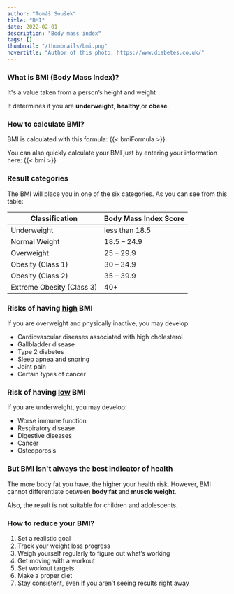 ```yaml
---
author: "Tomáš Soušek"
title: "BMI"
date: 2022-02-01
description: "Body mass index"
tags: []
thumbnail: "/thumbnails/bmi.png"
hovertitle: "Author of this photo: https://www.diabetes.co.uk/"
---
```

### What is BMI (Body Mass Index)?
It's a value taken from a person’s height and weight

It determines if you are **underweight**, **healthy**,or **obese**.

### How to calculate BMI?
BMI is calculated with this formula: {{< bmiFormula >}}

You can also quickly calculate your BMI just by entering your information here:
{{< bmi >}}


### Result categories
The BMI will place you in one of the six categories. As you can see from this table:

| Classification            | Body Mass Index Score |
|---------------------------|-----------------------|
| Underweight               | less than 18.5        |
| Normal Weight             | 18.5 – 24.9           |
| Overweight                | 25 – 29.9             |
| Obesity (Class 1)         | 30 – 34.9             |
| Obesity (Class 2)         | 35 – 39.9             |
| Extreme Obesity (Class 3) | 40+                   |

### Risks of having <u>high</u> BMI
If you are overweight and physically inactive, you may develop:
- Cardiovascular diseases associated with high cholesterol
- Gallbladder disease
- Type 2 diabetes
- Sleep apnea and snoring
- Joint pain
- Certain types of cancer

### Risk of having <u>low</u> BMI
If you are underweight, you may develop:
- Worse immune function
- Respiratory disease 
- Digestive diseases 
- Cancer
- Osteoporosis

### But BMI isn't always the best indicator of health
The more body fat you have, the higher your health risk. However, BMI cannot differentiate between **body fat** and **muscle weight**.

Also, the result is not suitable for children and adolescents.

### How to reduce your BMI?
1. Set a realistic goal
2. Track your weight loss progress
3. Weigh yourself regularly to figure out what’s working
4. Get moving with a workout
5. Set workout targets
6. Make a proper diet
7. Stay consistent, even if you aren’t seeing results right away

